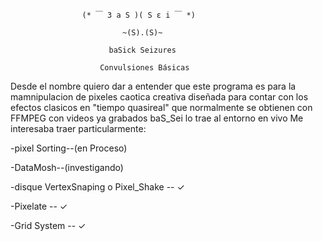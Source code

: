                     (* ￣ 3 a S )( S ε i ￣ *)

                             ~(S).(S)~

                          baSick Seizures 

                        Convulsiones Básicas

Desde el nombre quiero dar a entender que este programa es para la mamnipulacion de pixeles caotica creativa diseñada para contar con los 
efectos clasicos en "tiempo quasireal" que normalmente se obtienen 
con FFMPEG con videos ya grabados baS_Sei lo trae al entorno en vivo
Me interesaba traer particularmente:

-pixel Sorting--(en Proceso) 

-DataMosh--(investigando)  

-disque VertexSnaping o Pixel_Shake -- ✓

-Pixelate -- ✓

-Grid System -- ✓








